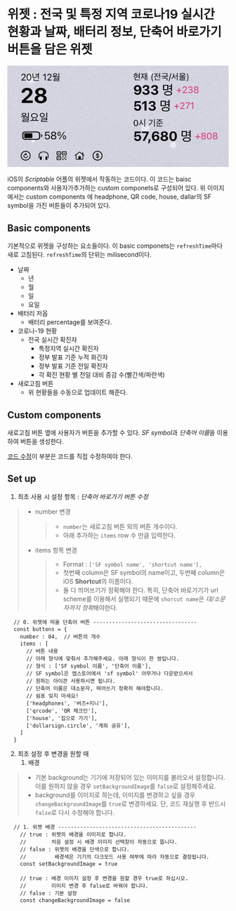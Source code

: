 # 위젯 : 전국 및 특정 지역 코로나19 실시간 현황과 날짜, 배터리 정보, 단축어 바로가기 버튼을 담은 위젯

![widget Image](./image/widget.jpg)

iOS의 *Scriptable* 어플의 위젯에서 작동하는 코드이다. 이 코드는 baisc components와 사용자가추가하는  custom componets로 구성되어 있다.
위 이미지에서는 custom components	에 headphone, QR code, house, dallar의 SF symbol을 가진 버튼들이 추가되어 있다.

## Basic components
기본적으로 위젯을 구성하는 요소들이다.
이 basic componets는 `refreshTime`마다 새로 고침된다. `refreshTime`의 단위는 milisecond이다.
-	날짜
	-	년
	-	월
	-	일
	-	요일
-	배터리 저옵
	-	배터리 percentage를 보여준다.
- 	코로나-19 현황
	-	전국 실시간 확진자
        - 특정지역 실시간 확진자
        - 정부 발표 기준 누적 화긴자
        - 정부 발표 기준 전일 확진자
        - 각 확진 현황 별 전일 대비 증감 수(빨간색/파란색)
-	새로고침 버튼
	-	위 현황들을 수동으로 업데이트 해준다.

## Custom components
새로고침 버튼 옆에 사용자가 버튼을 추가할 수 있다.
*SF symbol*과 *단축어 이름*을 이용하여 버튼을 생성한다.

[코드 수정](bear://x-callback-url/open-note?id=EA3E01E9-3261-4DCA-9F64-D8BE0EED942D-1851-0000034A8B335907&header=Set%20up)이 부분은 코드를 직접 수정하여야 한다.

## Set up
1. 최초 사용 시 설정 항목 : *단축어 바로가기 버튼 수정*
> - number 변경
> 	> -  `number`는 새로고침 버튼 외의 버튼 개수이다.
> 	> - 아래 추가하는 `items`  row 수 만큼 입력한다.
> - items 항목 변경
> 	> - Format : `['SF symbol name', 'shortcut name'],`
> 	> - 첫번째 column은 SF symbol의 name이고, 두번째 column은 iOS **Shortcut**의 이름이다.
> 	> -	둘 다 띄어쓰기가 정확해야 한다. 특히, 단축어 바로가기가 url scheme를 이용해서 실행되기 때문에 `shorcut name`은  *대/소문자까지 정확*해야한다.
```
  // 0. 위젯에 띄울 단축어 버튼 ---------------------------------
  const buttons = {
    number : 04,  // 버튼의 개수
    items : [ 
      // 버튼 내용
      // 아래 형식에 맞춰서 추가해주세요. 아래 형식이 한 쌍입니다.
      // 형식 : ['SF symbol 이름', '단축어 이름'],
      // SF symbol은 앱스토어에서 'sf symbol' 아무거나 다운받으셔서
      // 원하는 아이콘 사용하시면 됩니다.
      // 단축어 이름은 대소문자, 띄어쓰기 정확히 해야합니다.
      // 쉼표 잊지 마세요!
      ['headphones', '버즈+지니'],
      ['qrcode', 'QR 체크인'],
      ['house', '집으로 가기'],
      ['dollarsign.circle', '계좌 공유'],
    ]
  }
```

2. 최초 설정 후 변경을 원할 때
	1. 배경
> - 기본 background는 기기에 저장되어 있는 이미지를 불러오서 설정합니다. 이를 원하지 않을 경우  `setBackgroundImage`를 `false`로 설정해주세요.
> - background를 이미지로 하는데, 이미지를 변경하고 싶을 경우 `changeBackgroundImage`를 `true`로 변경하세요. 단, 코드 재실행 후 반드시 `false`로 다시 수정해야 합니다. 
```
  // 1. 위젯 배경 --------------------------------------------
    // true : 위젯의 배경을 이미지로 합니다.
    //        처음 설정 시 배경 이미지 선택창이 자동으로 뜹니다.
    // false : 위젯의 배경을 단색으로 합니다. 
    //         배경색은 기기의 다크모드 사용 여부에 따라 자동으로 결정됩니다.
    const setBackgroundImage = true

    // true : 배경 이미지 설정 후 변경을 원할 경우 true로 하십시오.
    //        이미지 변경 후 false로 바꿔야 합니다.
    // false : 기본 설정
    const changeBackgroundImage = false	
```
